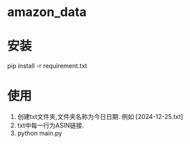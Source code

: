 # amazon_data

# 安装  
pip install -r requirement.txt

# 使用
1. 创建txt文件夹,文件夹名称为今日日期. 例如 [2024-12-25.txt]  
2. txt中每一行为ASIN链接.  
3. python main.py

